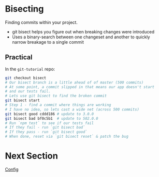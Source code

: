 # Bisecting

Finding commits within your project.

* git bisect helps you figure out when breaking changes were introduced
* Uses a binary-search between one changeset and another to quickly narrow breakage to a single commit

## Practical

In the `git-tutorial` repo:

```bash
git checkout bisect
# Our bisect branch is a little ahead of of master (500 commits)
# At some point, a commit slipped in that means our app doesn't start
# and our tests fail.
# Lets use git bisect to find the broken commit
git bisect start
# Step 1 - find a commit where things are working
# I have no idea, so lets cast a wide net (across 500 commits)
git bisect good cddd186 # update to 3.0.0
git bisect bad bf0c5b1  # update to 502.0.0
# Run `npm test` to see if our tests fail
# If they fail - run `git bisect bad`
# If they pass - run `git bisect good`
# When done, reset via `git bisect reset` & patch the bug
```


# Next Section
[Config](./12-config.md)